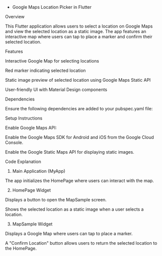 * Google Maps Location Picker in Flutter

Overview

This Flutter application allows users to select a location on Google Maps and view the selected location as a static image. The app features an interactive map where users can tap to place a marker and confirm their selected location.

Features

Interactive Google Map for selecting locations

Red marker indicating selected location

Static image preview of selected location using Google Maps Static API

User-friendly UI with Material Design components

Dependencies

Ensure the following dependencies are added to your pubspec.yaml file:


Setup Instructions

Enable Google Maps API:

Enable the Google Maps SDK for Android and iOS from the Google Cloud Console.

Enable the Google Static Maps API for displaying static images.



Code Explanation

1. Main Application (MyApp)

The app initializes the HomePage where users can interact with the map.

2. HomePage Widget

Displays a button to open the MapSample screen.

Shows the selected location as a static image when a user selects a location.

3. MapSample Widget

Displays a Google Map where users can tap to place a marker.

A "Confirm Location" button allows users to return the selected location to the HomePage.
